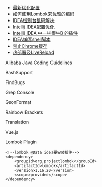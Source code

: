 - [最新优化配置](http://www.bianxiaofeng.com/view/50)
- [如何使用Lombok来优雅的编码](https://www.jianshu.com/p/b6615e2bb346)
- [IDEA控制台乱码解决](https://www.cnblogs.com/liaoyanglong/p/6639039.html)
- [Intellij IDEA配置优化](https://blog.csdn.net/u014527619/article/details/76101742)
- [Intellij IDEA 中一些很牛B 的插件](https://blog.csdn.net/heatdeath/article/details/80156993)
- [IDEA编写shell脚本](https://blog.csdn.net/u012443641/article/details/81295999)
- [禁止Chrome缓存](https://blog.csdn.net/yiifaa/article/details/54290047)
- [热部署及LiveReload](https://www.cnblogs.com/yjmyzz/p/use-devtools-of-spring-boot-framework.html)





Alibaba Java Coding Guidelines

BashSupport

FindBugs

Grep Console

GsonFormat

Rainbow Brackets

Translation

Vue.js

Lombok Plugin

```
<!--lombok @Data idea要安装插件-->
<dependency>
    <groupId>org.projectlombok</groupId>
    <artifactId>lombok</artifactId>
    <version>1.16.20</version>
    <scope>provided</scope>
</dependency>
```

